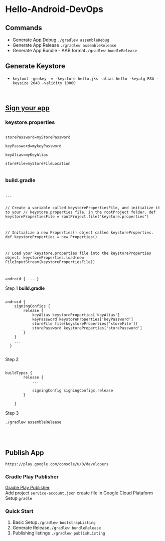 # Hello-Android-DevOps

<h2>Commands</h2>
<ul>
    <li>Generate App Debug <code>./gradlew assembleDebug</code></li>
    <li>Generate App Release <code>./gradlew assembleRelease</code></li>
    <li>Generate App Bundle - AAB format<code>./gradlew bundleRelease</code></li>
</ul>

<h2>Generate Keystore</h2>
<ul>
    <li><code>keytool -genkey -v -keystore hello.jks -alias hello -keyalg RSA -keysize 2048 -validity 10000</code></li>
</ul>

<br/>
<h2><bold><a href="https://developer.android.com/studio/publish/app-signing">Sign your app</a></bold></h2>

<h3><b>keystore.properties</b></h3>
<code>
storePassword=myStorePassword</br>
keyPassword=mykeyPassword</br>
keyAlias=myKeyAlias</br>
storeFile=myStoreFileLocation</br>
</code>
<h3><b>build.gradle</b></h3>
<code>
...

// Create a variable called keystorePropertiesFile, and initialize it to your
// keystore.properties file, in the rootProject folder.
def keystorePropertiesFile = rootProject.file("keystore.properties")

// Initialize a new Properties() object called keystoreProperties.
def keystoreProperties = new Properties()

// Load your keystore.properties file into the keystoreProperties object.
keystoreProperties.load(new FileInputStream(keystorePropertiesFile))

android {
    ...
}
</code>
<p>Step 1 <b>build.gradle</b></p>
<code>
android {
    signingConfigs {
        release {
            keyAlias keystoreProperties['keyAlias']
            keyPassword keystoreProperties['keyPassword']
            storeFile file(keystoreProperties['storeFile'])
            storePassword keystoreProperties['storePassword']
        }
    }
    ...
  }
  </code>

<p>Step 2</p>
<code>
buildTypes {
        release {
            ... <br/>
            signingConfig signingConfigs.release
        }<br/>
    }
</code>
<p>Step 3</p>
<code>./gradlew assembleRelease</code>

<br/><br/>
<h2>Publish App</h2>
<code>https://play.google.com/console/u/0/developers</code>
<h3>Gradle Play Publisher</h3>
<a href="https://github.com/Triple-T/gradle-play-publisher">Gradle Play Publisher</a>
<div>Add project <code>service-account.json</code> create file in Google Cloud Plataform</div>
<div>Setup <code>gradle</code></div>
<h3>Quick Start</h3>
<ol>
    <li>Basic Setup<code>./gradlew bootstrapListing</code></li>
    <li>Generate Release<code>./gradlew bundleRelease</code></li>
    <li>Publishing listings <code>./gradlew publishListing</code></li>
</ol>